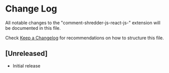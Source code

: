 # Change Log

All notable changes to the "comment-shredder-js-react-js-" extension will be documented in this file.

Check [Keep a Changelog](http://keepachangelog.com/) for recommendations on how to structure this file.

## [Unreleased]

- Initial release